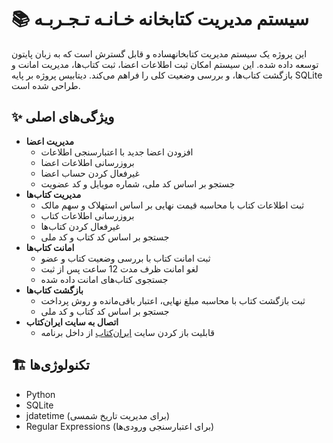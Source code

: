 # 📚 سیستم مدیریت کتابخانه خـانـه تـجـربـه

این پروژه یک سیستم مدیریت کتابخانهساده و قابل گسترش است که به زبان پایتون توسعه داده شده. این سیستم امکان ثبت اطلاعات اعضا، ثبت کتاب‌ها، مدیریت امانت و بازگشت کتاب‌ها، و بررسی وضعیت کلی را فراهم می‌کند. دیتابیس پروژه بر پایه SQLite طراحی شده است.

## ✨ ویژگی‌های اصلی
- **مدیریت اعضا**
  - افزودن اعضا جدید با اعتبارسنجی اطلاعات
  - بروزرسانی اطلاعات اعضا
  - غیرفعال کردن حساب اعضا
  - جستجو بر اساس کد ملی، شماره موبایل و کد عضویت
- **مدیریت کتاب‌ها**
  - ثبت اطلاعات کتاب با محاسبه قیمت نهایی بر اساس استهلاک و سهم مالک
  - بروزرسانی اطلاعات کتاب
  - غیرفعال کردن کتاب‌ها
  - جستجو بر اساس کد کتاب و کد ملی
- **امانت کتاب‌ها**
  - ثبت امانت کتاب با بررسی وضعیت کتاب و عضو
  - لغو امانت ظرف مدت 12 ساعت پس از ثبت
  - جستجوی کتاب‌های امانت داده شده
- **بازگشت کتاب‌ها**
  - ثبت بازگشت کتاب با محاسبه مبلغ نهایی، اعتبار باقی‌مانده و روش پرداخت
  - جستجو بر اساس کد کتاب و کد ملی
- **اتصال به سایت ایران‌کتاب**
  - قابلیت باز کردن سایت [ایران‌کتاب](https://www.iranketab.ir/) از داخل برنامه

## 🏗️ تکنولوژی‌ها
- Python
- SQLite
- jdatetime (برای مدیریت تاریخ شمسی)
- Regular Expressions (برای اعتبارسنجی ورودی‌ها)


